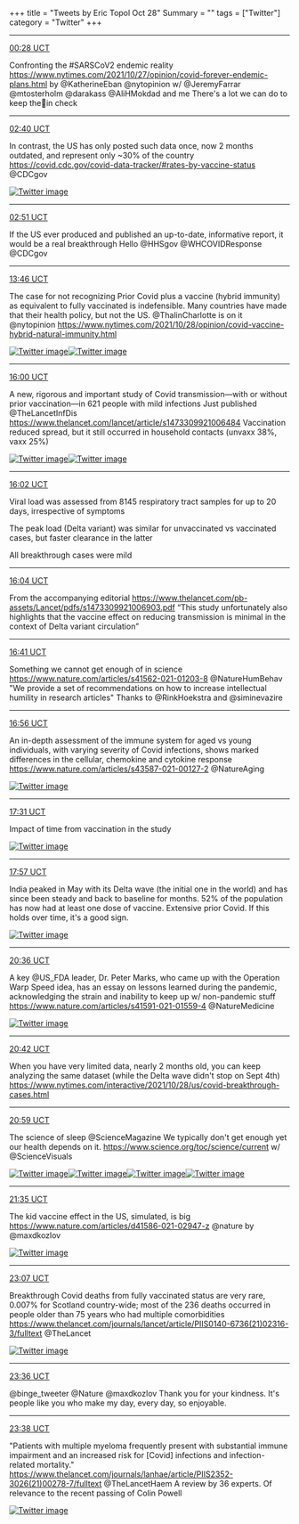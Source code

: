 +++
title = "Tweets by Eric Topol Oct 28"
Summary = ""
tags = ["Twitter"]
category = "Twitter"
+++


---

<a href="https://twitter.com/erictopol/status/1453519018875187201" target="_blank" rel="noreferer">00:28 UCT</a>

Confronting the #SARSCoV2 endemic reality
https://www.nytimes.com/2021/10/27/opinion/covid-forever-endemic-plans.html by @KatherineEban @nytopinion w/ @JeremyFarrar @mtosterholm @darakass @AliHMokdad and me
There's a lot we can do to keep the🦠in check



---

<a href="https://twitter.com/erictopol/status/1453552102391750659" target="_blank" rel="noreferer">02:40 UCT</a>

In contrast, the US has only posted such data once, now 2 months outdated, and represent only ~30% of the country
https://covid.cdc.gov/covid-data-tracker/#rates-by-vaccine-status @CDCgov 

<a href="FCwNPuUUUAIOxuO.jpg"  ><img src="FCwNPuUUUAIOxuO.jpg" alt="Twitter image" ></img></a>

---

<a href="https://twitter.com/erictopol/status/1453554876886122500" target="_blank" rel="noreferer">02:51 UCT</a>

If the US ever produced and published an up-to-date, informative report, it would be a real breakthrough 
Hello @HHSgov @WHCOVIDResponse @CDCgov



---

<a href="https://twitter.com/erictopol/status/1453719895665827840" target="_blank" rel="noreferer">13:46 UCT</a>

The case for not recognizing Prior Covid plus a vaccine (hybrid immunity) as equivalent to fully vaccinated is indefensible. Many countries have made that their health policy, but not the US. @ThalinCharlotte is on it @nytopinion https://www.nytimes.com/2021/10/28/opinion/covid-vaccine-hybrid-natural-immunity.html 

<a href="FCymESbUUAwcfVH.jpg"  ><img src="FCymESbUUAwcfVH.jpg" alt="Twitter image" ></img></a><a href="FCymQ7pVgAADYLM.jpg"  ><img src="FCymQ7pVgAADYLM.jpg" alt="Twitter image" ></img></a>

---

<a href="https://twitter.com/erictopol/status/1453753424483258368" target="_blank" rel="noreferer">16:00 UCT</a>

A new, rigorous and important study of Covid transmission—with or without prior vaccination—in 621 people with mild infections
Just published @TheLancetInfDis 
https://www.thelancet.com/lancet/article/s1473309921006484
Vaccination reduced spread, but it still occurred in household contacts (unvaxx 38%, vaxx 25%) 

<a href="FCy_1WSVQAMIpYp.jpg"  ><img src="FCy_1WSVQAMIpYp.jpg" alt="Twitter image" ></img></a><a href="FCzAwHLVUAY-lNi.jpg"  ><img src="FCzAwHLVUAY-lNi.jpg" alt="Twitter image" ></img></a>

---

<a href="https://twitter.com/erictopol/status/1453753926994391040" target="_blank" rel="noreferer">16:02 UCT</a>

Viral load was assessed from 8145 respiratory tract samples for up to 20 days, irrespective of symptoms

The peak load (Delta variant) was similar for unvaccinated vs vaccinated cases, but faster clearance in the latter

All breakthrough cases were mild



---

<a href="https://twitter.com/erictopol/status/1453754488875995143" target="_blank" rel="noreferer">16:04 UCT</a>

From the accompanying editorial
https://www.thelancet.com/pb-assets/Lancet/pdfs/s1473309921006903.pdf
“This study unfortunately also highlights that the vaccine effect on reducing transmission is minimal in the context of Delta variant circulation”



---

<a href="https://twitter.com/erictopol/status/1453763854169612311" target="_blank" rel="noreferer">16:41 UCT</a>

Something we cannot get enough of in science
https://www.nature.com/articles/s41562-021-01203-8
@NatureHumBehav 
 "We provide a set of recommendations on how to increase intellectual humility in research articles"
Thanks to @RinkHoekstra and @siminevazire



---

<a href="https://twitter.com/erictopol/status/1453767573187694595" target="_blank" rel="noreferer">16:56 UCT</a>

An in-depth assessment of the immune system for aged vs young individuals, with varying severity of Covid infections, shows marked differences in the cellular, chemokine and cytokine response
https://www.nature.com/articles/s43587-021-00127-2
@NatureAging 

<a href="FCzRyLLVEAYtvgH.jpg"  ><img src="FCzRyLLVEAYtvgH.jpg" alt="Twitter image" ></img></a>

---

<a href="https://twitter.com/erictopol/status/1453776380831830016" target="_blank" rel="noreferer">17:31 UCT</a>

Impact of time from vaccination in the study 

<a href="FCzZ1SdVIAIKtYc.png"  ><img src="FCzZ1SdVIAIKtYc.png" alt="Twitter image" ></img></a>

---

<a href="https://twitter.com/erictopol/status/1453783110072422400" target="_blank" rel="noreferer">17:57 UCT</a>

India peaked in May with its Delta wave (the initial one in the world) and has since been steady and back to baseline for months.
52% of the population has now had at least one dose of vaccine. Extensive prior Covid.
If this holds over time, it's a good sign. 

<a href="FCzfjX3VkAAT5yw.jpg"  ><img src="FCzfjX3VkAAT5yw.jpg" alt="Twitter image" ></img></a>

---

<a href="https://twitter.com/erictopol/status/1453822923479732226" target="_blank" rel="noreferer">20:36 UCT</a>

A key @US_FDA leader, Dr. Peter Marks, who came up with the Operation Warp Speed idea, has an essay on lessons learned during the pandemic, acknowledging the strain and inability to keep up w/ non-pandemic stuff
https://www.nature.com/articles/s41591-021-01559-4 @NatureMedicine 

<a href="FC0D6O2UUAABsIL.jpg"  ><img src="FC0D6O2UUAABsIL.jpg" alt="Twitter image" ></img></a>

---

<a href="https://twitter.com/erictopol/status/1453824583061020673" target="_blank" rel="noreferer">20:42 UCT</a>

When you have very limited data, nearly 2 months old, you can keep analyzing the same dataset (while the Delta wave didn't stop on Sept 4th)
https://www.nytimes.com/interactive/2021/10/28/us/covid-breakthrough-cases.html



---

<a href="https://twitter.com/erictopol/status/1453828830758531074" target="_blank" rel="noreferer">20:59 UCT</a>

The science of sleep @ScienceMagazine 
We typically don't get enough yet our health depends on it.
https://www.science.org/toc/science/current
w/ @ScienceVisuals 

<a href="FC0Iz3dUcAgtDgT.jpg"  ><img src="FC0Iz3dUcAgtDgT.jpg" alt="Twitter image" ></img></a><a href="FC0JfXjaUAAN2VA.jpg"  ><img src="FC0JfXjaUAAN2VA.jpg" alt="Twitter image" ></img></a><a href="FC0I3zmUcAEkkdR.jpg"  ><img src="FC0I3zmUcAEkkdR.jpg" alt="Twitter image" ></img></a><a href="FC0I5qtUcAgXkBB.jpg"  ><img src="FC0I5qtUcAgXkBB.jpg" alt="Twitter image" ></img></a>

---

<a href="https://twitter.com/erictopol/status/1453837932511432704" target="_blank" rel="noreferer">21:35 UCT</a>

The kid vaccine effect in the US, simulated, is big
https://www.nature.com/articles/d41586-021-02947-z
@nature by @maxdkozlov 

<a href="FC0RvQAakAAop_z.jpg"  ><img src="FC0RvQAakAAop_z.jpg" alt="Twitter image" ></img></a>

---

<a href="https://twitter.com/erictopol/status/1453861047316598796" target="_blank" rel="noreferer">23:07 UCT</a>

Breakthrough Covid deaths from fully vaccinated status are very rare, 0.007% for Scotland country-wide; most of the 236 deaths occurred in people older than 75 years who had multiple comorbidities
https://www.thelancet.com/journals/lancet/article/PIIS0140-6736(21)02316-3/fulltext @TheLancet 

<a href="FC0mlGUVkAY3BVA.jpg"  ><img src="FC0mlGUVkAY3BVA.jpg" alt="Twitter image" ></img></a>

---

<a href="https://twitter.com/erictopol/status/1453868290195869698" target="_blank" rel="noreferer">23:36 UCT</a>

@binge_tweeter @Nature @maxdkozlov Thank you for your kindness. It's people like you who make my day, every day, so enjoyable.



---

<a href="https://twitter.com/erictopol/status/1453868738340548612" target="_blank" rel="noreferer">23:38 UCT</a>

"Patients with multiple myeloma frequently present with substantial immune impairment and an increased risk for [Covid] infections and infection-related mortality."
https://www.thelancet.com/journals/lanhae/article/PIIS2352-3026(21)00278-7/fulltext @TheLancetHaem A review by 36 experts. Of relevance to the recent passing of Colin Powell 

<a href="FC0p4fqVkAEp-Rb.jpg"  ><img src="FC0p4fqVkAEp-Rb.jpg" alt="Twitter image" ></img></a>